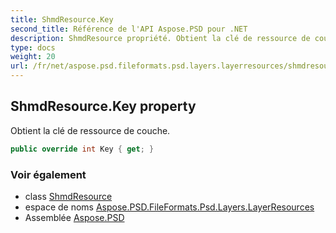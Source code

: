 ```yaml
---
title: ShmdResource.Key
second_title: Référence de l'API Aspose.PSD pour .NET
description: ShmdResource propriété. Obtient la clé de ressource de couche.
type: docs
weight: 20
url: /fr/net/aspose.psd.fileformats.psd.layers.layerresources/shmdresource/key/
---
```

## ShmdResource.Key property

Obtient la clé de ressource de couche.

```csharp
public override int Key { get; }
```

### Voir également

* class [ShmdResource](../)
* espace de noms [Aspose.PSD.FileFormats.Psd.Layers.LayerResources](../../shmdresource/)
* Assemblée [Aspose.PSD](../../../)


